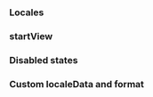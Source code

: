 <!-- example(datepicker-overview) -->

### Locales
<!-- example(datepicker-language) -->

### startView
<!-- example(datepicker-year) -->

### Disabled states
<!-- example(datepicker-disabled) -->

### Custom localeData and format
<!-- example(datepicker-custom) -->

